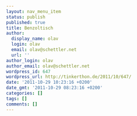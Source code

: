 ```yaml
---
layout: nav_menu_item
status: publish
published: true
title: Benzoltisch
author:
  display_name: olav
  login: olav
  email: olav@schettler.net
  url: ''
author_login: olav
author_email: olav@schettler.net
wordpress_id: 647
wordpress_url: http://tinkerthon.de/2011/10/647/
date: '2011-10-29 10:23:16 +0200'
date_gmt: '2011-10-29 08:23:16 +0200'
categories: []
tags: []
comments: []
---
```


